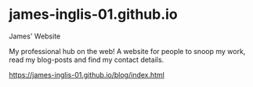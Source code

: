 # james-inglis-01.github.io
James' Website

My professional hub on the web! A website for people to snoop my work, read my blog-posts and find my contact details.

https://james-inglis-01.github.io/blog/index.html
